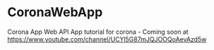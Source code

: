 # CoronaWebApp
Corona App
Web API App tutorial for corona - Coming soon at https://www.youtube.com/channel/UCYl5G87mJQJOOQoAevAzd5w
